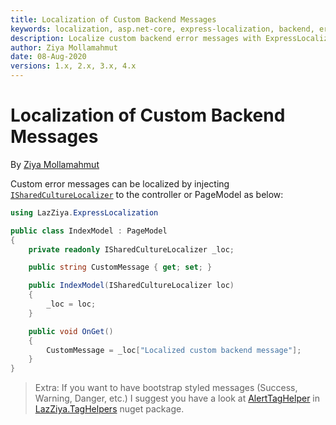 ```yaml
---
title: Localization of Custom Backend Messages
keywords: localization, asp.net-core, express-localization, backend, error, custom
description: Localize custom backend error messages with ExpressLocalization in Asp.Net Core.
author: Ziya Mollamahmut
date: 08-Aug-2020
versions: 1.x, 2.x, 3.x, 4.x
---
```


# Localization of Custom Backend Messages

By [Ziya Mollamahmut](https://github.com/LazZiya)

Custom error messages can be localized by injecting [`ISharedCultureLocalizer`][1] to the controller or PageModel as below:

````csharp
using LazZiya.ExpressLocalization

public class IndexModel : PageModel
{
    private readonly ISharedCultureLocalizer _loc;

    public string CustomMessage { get; set; }

    public IndexModel(ISharedCultureLocalizer loc)
    {
        _loc = loc;
    }

    public void OnGet() 
    {
        CustomMessage = _loc["Localized custom backend message"];
    }
}
````


> Extra: If you want to have bootstrap styled messages (Success, Warning, Danger, etc.) I suggest you have a look at [AlertTagHelper][2] in [LazZiya.TagHelpers][3] nuget package.

[1]:https://github.com/LazZiya/ExpressLocalization/blob/master/LazZiya.ExpressLocalization/ISharedCultureLocalizer.cs
[2]:../LazZiya.TagHelpers/Alert-TagHelper-Overview.md
[3]:../LazZiya.TagHelpers/index.md